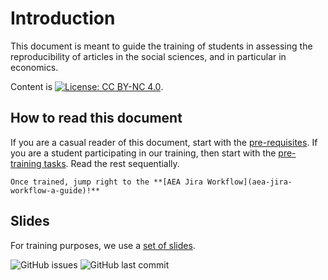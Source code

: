 
# Introduction

This document is meant to guide the training of students in assessing the reproducibility of articles in the social sciences, and in particular in economics.




Content is [![License: CC BY-NC 4.0](https://licensebuttons.net/l/by-nc/4.0/80x15.png)](https://creativecommons.org/licenses/by-nc/4.0/).

## How to read this document

If you are a casual reader of this document, start with the [pre-requisites](pre-requisites). If you are a student participating in our training, then start with the [pre-training tasks](pre-training). Read the rest sequentially.

```{important}
Once trained, jump right to the **[AEA Jira Workflow](aea-jira-workflow-a-guide)!**
```

## Slides

For training purposes, we use a [set of slides](https://labordynamicsinstitute.github.io/replicability-training-presentation/). 



![GitHub issues](https://img.shields.io/github/issues-raw/labordynamicsinstitute/ldilab-manual.svg?style=flat) ![GitHub last commit](https://img.shields.io/github/last-commit/labordynamicsinstitute/ldilab-manual.svg?style=flat) 

